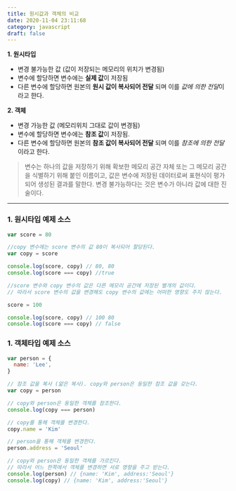 ```yaml
---
title: 원시값과 객체의 비교
date: 2020-11-04 23:11:68
category: javascript
draft: false
---
```


**1. 원시타입**

- 변경 불가능한 값 (값이 저장되는 메모리의 위치가 변경됨)
- 변수에 할당하면 변수에는 **실제 값**이 저장됨
- 다른 변수에 할당하면 원본의 **원시 값이 복사되어 전달** 되며 이를 *값에 의한 전달*이라고 한다.

**2. 객체**

- 변경 가능한 값 (메모리위치 그대로 값이 변경됨)
- 변수에 할당하면 변수에는 **참조 값**이 저장됨.
- 다른 변수에 할당하면 원본의 **참조 값이 복사되어 전달** 되며 이를 *참조에 의한 전달*이라고 한다.

> 변수는 하나의 값을 저장하기 위해 확보한 메모리 공간 자체 또는 그 메모리 공간을 식별하기 위해 붙인 이름이고, 값은 변수에 저장된 데이터로써 표현식이 평가되어 생성된 결과를 말한다. 변경 불가능하다는 것은 변수가 아니라 값에 대한 진술이다.

---

### 1. 원시타입 예제 소스

```javascript
var score = 80

//copy 변수에는 score 변수의 값 80이 복사되어 할당된다.
var copy = score

console.log(score, copy) // 80, 80
console.log(score === copy) //true

//score 변수와 copy 변수의 값은 다른 메모리 공간에 저장된 별개의 값이다.
// 따라서 score 변수의 값을 변경해도 copy 변수의 값에는 어떠한 영향도 주지 않는다.

score = 100

console.log(score, copy) // 100 80
console.log(score === copy) // false
```

### 1. 객체타입 예제 소스

```javascript
var person = {
  name: 'Lee',
}

// 참조 값을 복사 (얇은 복사). copy와 person은 동일한 참조 값을 갖는다.
var copy = person

// copy와 person은 동일한 객체를 참조한다.
console.log(copy === person)

// copy를 통해 객체를 변경한다.
copy.name = 'Kim'

// person을 통해 객체를 변경한다.
person.address = 'Seoul'

// copy와 person은 동일한 객체를 가르킨다.
// 따라서 어느 한쪽에서 객체를 변경하면 서로 영향을 주고 받는다.
console.log(person) // {name: 'Kim', address:'Seoul'}
console.log(copy) // {name: 'Kim', address:'Seoul'}
```
